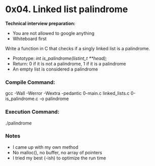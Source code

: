 # 0x04. Linked list palindrome

**Technical interview preparation:**
 - You are not allowed to google anything
 - Whiteboard first

Write a function in C that checks if a singly linked list is a palindrome.
 - Prototype: *int is_palindrome(listint_t \*\*head);*
 - Return: 0 if it is not a palindrome, 1 if it is a palindrome
 - An empty list is considered a palindrome

### Compile Command:
gcc -Wall -Werror -Wextra -pedantic 0-main.c linked_lists.c 0-is_palindrome.c -o palindrome

### Execution Command:
./palindrome

### Notes
 - I came up with my own method
 - No malloc(), no buffer, no array of pointers
 - I tried my best (-ish) to optimize the run time
